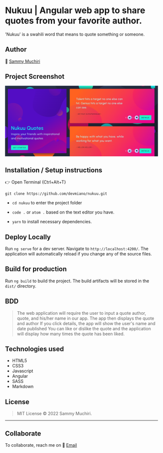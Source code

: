 # Nukuu | Angular web app to share quotes from your favorite author.

'Nukuu' is a swahili word that means to quote something or someone.

## Author

:link: [Sammy Muchiri](https://github.com/devmiano)

## Project Screenshot

![screenshot](./src/assets/images/nukuu.png)

## Installation / Setup instructions

:point_right: Open Terminal {Ctrl+Alt+T}

`git clone https://github.com/devmiano/nukuu.git`

- `cd nukuu` to enter the project folder

- `code .` or `atom .` based on the text editor you have.

- `yarn` to install necessary dependencies.

## Deploy Locally

Run `ng serve` for a dev server. Navigate to `http://localhost:4200/`. The application will automatically reload if you change any of the source files.

## Build for production

Run `ng build` to build the project. The build artifacts will be stored in the `dist/` directory.

## BDD

> The web application will require the user to input a quote author, quote, and his/her name in our app.
> The app then displays the quote and author
> If you click details, the app will show the user's name and date published
> You can like or dislike the quote and the application will display how many times the quote has been liked.

## Technologies used

- HTML5
- CSS3
- Javascript
- Angular
- SASS
- Markdown

## License

> MIT License :copyright: 2022 Sammy Muchiri.

---

## Collaborate

To collaborate, reach me on :email: [Email](devmiano@gmail.com)
